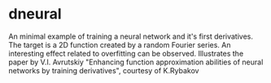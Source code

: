 # dneural
An minimal example of training a neural network and it's first derivatives. The target is a 2D function created by a random Fourier series.
An interesting effect related to overfitting can be observed.
Illustrates the paper by V.I. Avrutskiy "Enhancing function approximation abilities of neural networks by training derivatives", courtesy of K.Rybakov
